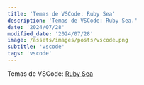 ```yaml
---
title: 'Temas de VSCode: Ruby Sea'
description: 'Temas de VSCode: Ruby Sea.'
date: '2024/07/28'
modified_date: '2024/07/28'
image: /assets/images/posts/vscode.png
subtitle: 'vscode'
tags: 'vscode'
---
```


Temas de VSCode: [Ruby Sea](https://marketplace.visualstudio.com/items?itemName=Barkerbg001.rubysea-vscode)
